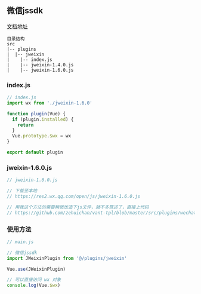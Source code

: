 ## 微信jssdk


[文档地址](https://developers.weixin.qq.com/doc/offiaccount/OA_Web_Apps/JS-SDK.html#1)

```
目录结构
src
|-- plugins
|  |-- jweixin
|    |-- index.js
|    |-- jweixin-1.4.0.js
|    |-- jweixin-1.6.0.js
```

### index.js

```javascript
// index.js
import wx from './jweixin-1.6.0'

function plugin(Vue) {
  if (plugin.installed) {
    return
  }
  Vue.prototype.$wx = wx
}

export default plugin
```

### jweixin-1.6.0.js

```javascript
// jweixin-1.6.0.js

// 下载至本地
// https://res2.wx.qq.com/open/js/jweixin-1.6.0.js

// 用我这个方法的需要稍微改造下js文件，就不多赘述了，直接上代码
// https://github.com/zehuichan/vant-tpl/blob/master/src/plugins/wechat/jweixin-1.6.0.js

```

### 使用方法

```javascript
// main.js

// 微信jssdk
import JWeixinPlugin from '@/plugins/jweixin'

Vue.use(JWeixinPlugin)

// 可以直接访问 wx 对象
console.log(Vue.$wx)
```
